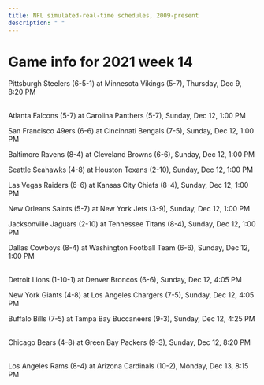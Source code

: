 ```yaml
---
title: NFL simulated-real-time schedules, 2009-present
description: " "
---
```


# Game info for 2021 week 14

Pittsburgh Steelers (6-5-1) at Minnesota Vikings (5-7), Thursday, Dec 9, 8:20 PM

<br/>Atlanta Falcons (5-7) at Carolina Panthers (5-7), Sunday, Dec 12, 1:00 PM

San Francisco 49ers (6-6) at Cincinnati Bengals (7-5), Sunday, Dec 12, 1:00 PM

Baltimore Ravens (8-4) at Cleveland Browns (6-6), Sunday, Dec 12, 1:00 PM

Seattle Seahawks (4-8) at Houston Texans (2-10), Sunday, Dec 12, 1:00 PM

Las Vegas Raiders (6-6) at Kansas City Chiefs (8-4), Sunday, Dec 12, 1:00 PM

New Orleans Saints (5-7) at New York Jets (3-9), Sunday, Dec 12, 1:00 PM

Jacksonville Jaguars (2-10) at Tennessee Titans (8-4), Sunday, Dec 12, 1:00 PM

Dallas Cowboys (8-4) at Washington Football Team (6-6), Sunday, Dec 12, 1:00 PM

<br/>Detroit Lions (1-10-1) at Denver Broncos (6-6), Sunday, Dec 12, 4:05 PM

New York Giants (4-8) at Los Angeles Chargers (7-5), Sunday, Dec 12, 4:05 PM

Buffalo Bills (7-5) at Tampa Bay Buccaneers (9-3), Sunday, Dec 12, 4:25 PM

<br/>Chicago Bears (4-8) at Green Bay Packers (9-3), Sunday, Dec 12, 8:20 PM

<br/>Los Angeles Rams (8-4) at Arizona Cardinals (10-2), Monday, Dec 13, 8:15 PM

